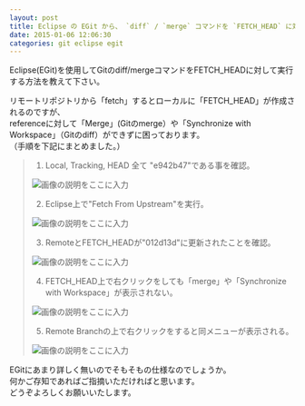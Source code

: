```yaml
---
layout: post
title: Eclipse の EGit から、 `diff` / `merge` コマンドを `FETCH_HEAD` に対して実行する方法
date: 2015-01-06 12:06:30
categories: git eclipse egit
---
```

<p>Eclipse(EGit)を使用してGitのdiff/mergeコマンドをFETCH_HEADに対して実行する方法を教えて下さい。</p>

<p>リモートリポジトリから「fetch」するとローカルに「FETCH_HEAD」が作成されるのですが、<br>
referenceに対して「Merge」(Gitのmerge）や「Synchronize with Workspace」（Gitのdiff）ができずに困っております。<br>
（手順を下記にまとめました。）</p>

<blockquote>
  <ol>
  <li>Local, Tracking, HEAD 全て "e942b47"である事を確認。</li>
  </ol>
  
  <p><img src="https://i.stack.imgur.com/5LkwG.png" alt="画像の説明をここに入力"></p>
  
  <ol start="2">
  <li>Eclipse上で"Fetch From Upstream"を実行。</li>
  </ol>
  
  <p><img src="https://i.stack.imgur.com/BPci9.png" alt="画像の説明をここに入力"></p>
  
  <ol start="3">
  <li>RemoteとFETCH_HEADが"012d13d"に更新されたことを確認。</li>
  </ol>
  
  <p><img src="https://i.stack.imgur.com/18ndM.png" alt="画像の説明をここに入力"></p>
  
  <ol start="4">
  <li>FETCH_HEAD上で右クリックをしても「merge」や「Synchronize with Workspace」が表示されない。</li>
  </ol>
  
  <p><img src="https://i.stack.imgur.com/jk3wr.png" alt="画像の説明をここに入力"></p>
  
  <ol start="5">
  <li>Remote Branchの上で右クリックをすると同メニューが表示される。</li>
  </ol>
  
  <p><img src="https://i.stack.imgur.com/e7sM9.png" alt="画像の説明をここに入力"></p>
</blockquote>

<p>EGitにあまり詳しく無いのでそもそもの仕様なのでしょうか。  <br>
何かご存知であればご指摘いただければと思います。  <br>
どうぞよろしくお願いいたします。</p>
